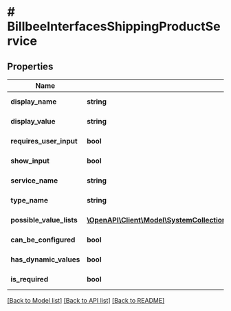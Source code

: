 # # BillbeeInterfacesShippingProductService

## Properties

Name | Type | Description | Notes
------------ | ------------- | ------------- | -------------
**display_name** | **string** |  | [optional] [readonly]
**display_value** | **string** |  | [optional] [readonly]
**requires_user_input** | **bool** |  | [optional] [readonly]
**show_input** | **bool** |  | [optional] [readonly]
**service_name** | **string** |  | [optional] [readonly]
**type_name** | **string** |  | [optional] [readonly]
**possible_value_lists** | [**\OpenAPI\Client\Model\SystemCollectionsGenericKeyValuePairOfSystemStringAndSystemCollectionsGenericListOfSystemCollectionsGenericKeyValuePairOfSystemInt32AndSystemString[]**](SystemCollectionsGenericKeyValuePairOfSystemStringAndSystemCollectionsGenericListOfSystemCollectionsGenericKeyValuePairOfSystemInt32AndSystemString.md) |  | [optional] [readonly]
**can_be_configured** | **bool** |  | [optional] [readonly]
**has_dynamic_values** | **bool** |  | [optional] [readonly]
**is_required** | **bool** |  | [optional] [readonly]

[[Back to Model list]](../../README.md#models) [[Back to API list]](../../README.md#endpoints) [[Back to README]](../../README.md)
